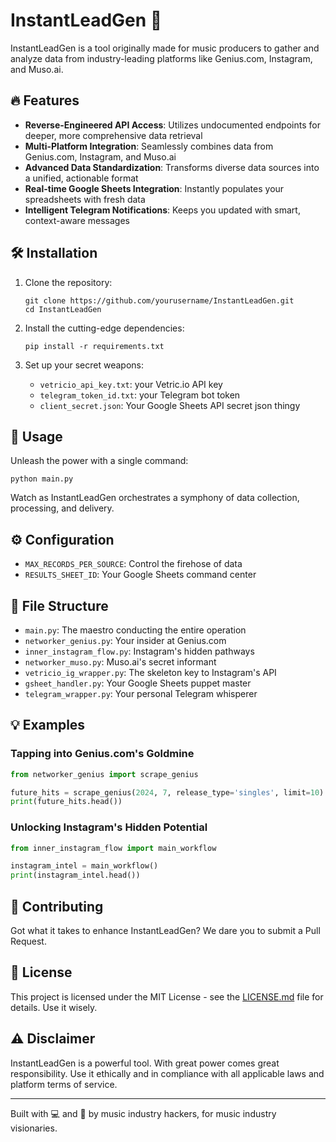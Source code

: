 # InstantLeadGen 🚀

InstantLeadGen is a tool originally made for music producers to gather and analyze data from industry-leading platforms like Genius.com, Instagram, and Muso.ai.

## 🔥 Features

- **Reverse-Engineered API Access**: Utilizes undocumented endpoints for deeper, more comprehensive data retrieval
- **Multi-Platform Integration**: Seamlessly combines data from Genius.com, Instagram, and Muso.ai
- **Advanced Data Standardization**: Transforms diverse data sources into a unified, actionable format
- **Real-time Google Sheets Integration**: Instantly populates your spreadsheets with fresh data
- **Intelligent Telegram Notifications**: Keeps you updated with smart, context-aware messages

## 🛠 Installation

1. Clone the repository:
   ```
   git clone https://github.com/yourusername/InstantLeadGen.git
   cd InstantLeadGen
   ```

2. Install the cutting-edge dependencies:
   ```
   pip install -r requirements.txt
   ```

3. Set up your secret weapons:
   - `vetricio_api_key.txt`: your Vetric.io API key
   - `telegram_token_id.txt`: your Telegram bot token
   - `client_secret.json`: Your Google Sheets API secret json thingy

## 🚀 Usage

Unleash the power with a single command:

```
python main.py
```

Watch as InstantLeadGen orchestrates a symphony of data collection, processing, and delivery.

## ⚙️ Configuration

- `MAX_RECORDS_PER_SOURCE`: Control the firehose of data
- `RESULTS_SHEET_ID`: Your Google Sheets command center

## 📁 File Structure

- `main.py`: The maestro conducting the entire operation
- `networker_genius.py`: Your insider at Genius.com
- `inner_instagram_flow.py`: Instagram's hidden pathways
- `networker_muso.py`: Muso.ai's secret informant
- `vetricio_ig_wrapper.py`: The skeleton key to Instagram's API
- `gsheet_handler.py`: Your Google Sheets puppet master
- `telegram_wrapper.py`: Your personal Telegram whisperer

## 💡 Examples

### Tapping into Genius.com's Goldmine

```python
from networker_genius import scrape_genius

future_hits = scrape_genius(2024, 7, release_type='singles', limit=10)
print(future_hits.head())
```

### Unlocking Instagram's Hidden Potential

```python
from inner_instagram_flow import main_workflow

instagram_intel = main_workflow()
print(instagram_intel.head())
```

## 🤝 Contributing

Got what it takes to enhance InstantLeadGen? We dare you to submit a Pull Request.

## 📜 License

This project is licensed under the MIT License - see the [LICENSE.md](LICENSE.md) file for details. Use it wisely.

## ⚠️ Disclaimer

InstantLeadGen is a powerful tool. With great power comes great responsibility. Use it ethically and in compliance with all applicable laws and platform terms of service.

---

Built with 💻 and 🎵 by music industry hackers, for music industry visionaries.